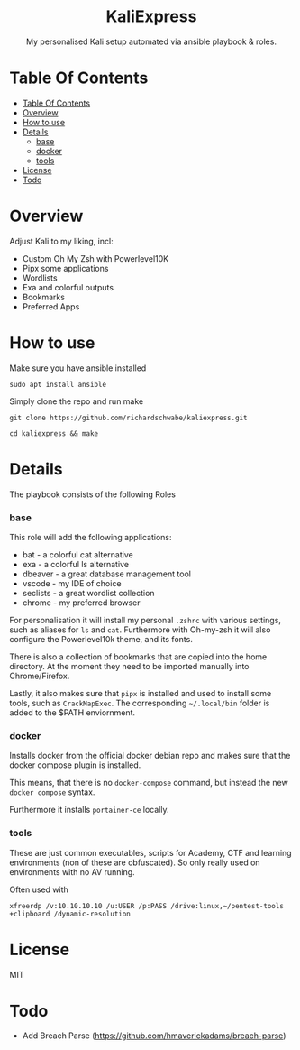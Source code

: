 <div align="center">
<h1>KaliExpress</h1>
<p>My personalised Kali setup automated via ansible playbook & roles.
</p>
</div>

# Table Of Contents
- [Table Of Contents](#table-of-contents)
- [Overview](#overview)
- [How to use](#how-to-use)
- [Details](#details)
    - [base](#base)
    - [docker](#docker)
    - [tools](#tools)
- [License](#license)
- [Todo](#todo)


# Overview
Adjust Kali to my liking, incl:
- Custom Oh My Zsh with Powerlevel10K
- Pipx some applications
- Wordlists
- Exa and colorful outputs
- Bookmarks
- Preferred Apps


# How to use
Make sure you have ansible installed

```
sudo apt install ansible
```

Simply clone the repo and run make
```
git clone https://github.com/richardschwabe/kaliexpress.git

cd kaliexpress && make
```


# Details
The playbook consists of the following Roles

### base
This role will add the following applications:

- bat - a colorful cat alternative
- exa - a colorful ls alternative
- dbeaver - a great database management tool
- vscode - my IDE of choice
- seclists - a great wordlist collection
- chrome - my preferred browser

For personalisation it will install my personal
`.zshrc` with various settings, such as aliases for `ls` and `cat`.
Furthermore with Oh-my-zsh it will also configure the Powerlevel10k theme, and its fonts.

There is also a collection of bookmarks that are copied into the home directory. At the moment they need to be imported manually into Chrome/Firefox.

Lastly, it also makes sure that `pipx` is installed and used to install some tools, such as `CrackMapExec`. The corresponding `~/.local/bin` folder is added to the $PATH enviornment.

### docker

Installs docker from the official docker debian repo and makes sure that the docker compose plugin is installed.

This means, that there is no `docker-compose` command, but instead the new `docker compose` syntax.

Furthermore it installs `portainer-ce` locally.
### tools
These are just common executables, scripts for Academy, CTF and learning environments (non of these are obfuscated). So only really used on environments with no AV running.

Often used with
```
xfreerdp /v:10.10.10.10 /u:USER /p:PASS /drive:linux,~/pentest-tools +clipboard /dynamic-resolution
```

# License
MIT

# Todo
- Add Breach Parse (https://github.com/hmaverickadams/breach-parse)
